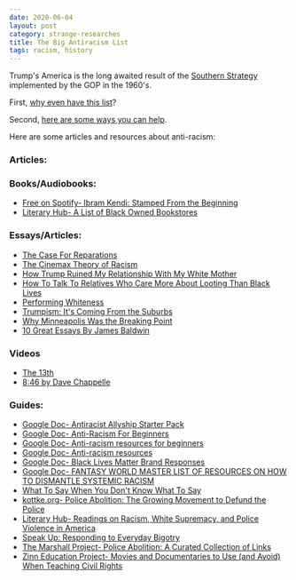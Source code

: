 ```yaml
---
date: 2020-06-04
layout: post
category: strange-researches
title: The Big Antiracism List
tags: racism, history
---
```


Trump's America is the long awaited result of the [Southern Strategy](https://www.thenation.com/article/archive/exclusive-lee-atwaters-infamous-1981-interview-southern-strategy/) implemented by the GOP in the 1960's. 

First, [why even have this list](https://www.vulture.com/2020/06/anti-racist-reading-lists-what-are-they-for.html)? 

Second, [here are some ways you can help](https://blacklivesmatters.carrd.co/).

Here are some articles and resources about anti-racism: 

### Articles:  



### Books/Audiobooks:  
*   [Free on Spotify- Ibram Kendi: Stamped From the Beginning](https://open.spotify.com/album/6PzcVM8Z1GMqeGlMBQ6ikX?si=G-3uabQhQaCTd3-q5mgeYA)  
*   [Literary Hub- A List of Black Owned Bookstores](https://lithub.com/you-can-order-today-from-these-black-owned-independent-bookstores/)


### Essays/Articles:  
*   [The Case For Reparations](https://www.theatlantic.com/magazine/archive/2014/06/the-case-for-reparations/361631/)
*   [The Cinemax Theory of Racism](https://whatever.scalzi.com/2016/11/10/the-cinemax-theory-of-racism/)  
*   [How Trump Ruined My Relationship With My White Mother](https://verysmartbrothas.theroot.com/how-trump-ruined-my-relationship-with-my-white-mother-1797935049)
*   [How To Talk To Relatives Who Care More About Looting Than Black Lives](https://www.vice.com/en_us/article/y3zvgv/how-to-talk-to-relatives-who-care-more-about-looting-than-black-lives)
*   [Performing Whiteness](https://www.theparisreview.org/blog/2020/06/08/the-performance-of-white-bodies/?src=longreads&mc_cid=8f5f38b1e8&mc_eid=caf549b38c)  
*   [Trumpism: It's Coming From the Suburbs](https://www.thenation.com/article/trumpism-its-coming-from-the-suburbs/)  
*   [Why Minneapolis Was the Breaking Point](https://www.theatlantic.com/politics/archive/2020/06/wesley-lowery-george-floyd-minneapolis-black-lives/612391/?mc_cid=8f5f38b1e8&mc_eid=caf549b38c)  
*   [10 Great Essays By James Baldwin](https://tetw.org/post/189189895385/10-great-essays-by-james-baldwin)

### Videos
*   [The 13th](https://www.youtube.com/watch?v=krfcq5pF8u8)
*   [8:46 by Dave Chappelle](https://www.youtube.com/watch?v=3tR6mKcBbT4&t=2s)

### Guides:  

*   [Google Doc- Antiracist Allyship Starter Pack](https://docs.google.com/spreadsheets/d/1bUJrgX8vspyy7YttiEC2vD0DawrpPYiZs94V0ov7qZQ/htmlview?utm_source=Internet+Brunch&utm_campaign=7b028f6dfd-EMAIL_CAMPAIGN_2019_09_12_01_00_COPY_01&utm_medium=email&utm_term=0_fb5e40aa73-7b028f6dfd-490913537&mc_cid=7b028f6dfd&mc_eid=27588c5aec)  
*   [Google Doc- Anti-Racism For Beginners](https://docs.google.com/document/d/1S5uckFHCA_XZkxG0Zg5U4GQGbY_RklZARwu43fqJH0E/)  
*   [Google Doc- Anti-racism resources for beginners](https://docs.google.com/document/d/1BRlF2_zhNe86SGgHa6-VlBO-QgirITwCTugSfKie5Fs/preview?pru=AAABcpbWkcc*CBBZ_VAF1cElWQmXWJ7rig)  
*   [Google Doc- Anti-racism resources](https://docs.google.com/document/d/1hpub-jkm9cLzJWqZSsETqbE6tZ13Q0UbQz--vQ2avEc/preview?pru=AAABcpbkRzM*BeCKPCI_8cURmv4jUNaBSA)  
*   [Google Doc- Black Lives Matter Brand Responses](https://docs.google.com/presentation/d/19d2SDI4yEbkSyPnFqHNwcc7TAb_4PaVEza3FprS_2Nk/mobilepresent#slide=id.g8817a0a96d_1_7)  
*   [Google Doc- FANTASY WORLD MASTER LIST OF RESOURCES ON HOW TO DISMANTLE SYSTEMIC RACISM ](https://docs.google.com/spreadsheets/d/16CFLrMySyQR8cLTmACUKtHfc-UQ9PUA0ktLAfApydS8/htmlview?usp=sharing&pru=AAABcp-_Ugs*A0UERb4cNVY5iyroEPcoKQ&utm_source=Internet+Brunch&utm_campaign=a3ae35e6e0-EMAIL_CAMPAIGN_2019_09_12_01_00_COPY_01&utm_medium=email&utm_term=0_fb5e40aa73-a3ae35e6e0-490892833&mc_cid=a3ae35e6e0&mc_eid=96382e5ff9)
*  [What To Say When You Don't Know What To Say](https://www.instagram.com/p/CA-7y13piP6/?utm_source=Internet+Brunch&utm_campaign=a3ae35e6e0-EMAIL_CAMPAIGN_2019_09_12_01_00_COPY_01&utm_medium=email&utm_term=0_fb5e40aa73-a3ae35e6e0-490892833&mc_cid=a3ae35e6e0&mc_eid=96382e5ff9)
*   [kottke.org- Police Abolition: The Growing Movement to Defund the Police](https://kottke.org/20/06/police-abolition-defund-the-police)  
*   [Literary Hub- Readings on Racism, White Supremacy, and Police Violence in America](https://lithub.com/readings-on-racism-white-supremacy-and-police-violence-in-america/)  
*   [Speak Up: Responding to Everyday Bigotry](https://www.splcenter.org/20150125/speak-responding-everyday-bigotry)
*   [The Marshall Project- Police Abolition: A Curated Collection of Links](https://www.themarshallproject.org/records/3382-police-abolition)  
*   [Zinn Education Project- Movies and Documentaries to Use (and Avoid) When Teaching Civil Rights](https://www.zinnedproject.org/materials/two-thumbs-up/)